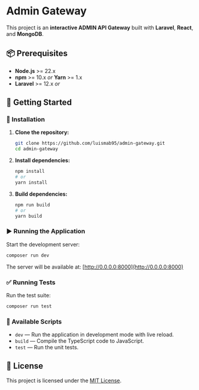 # Admin Gateway

This project is an **interactive ADMIN API Gateway** built with **Laravel**, **React**, and **MongoDB**.

## 📦 Prerequisites

- **Node.js** >= 22.x  
- **npm** >= 10.x _or_ **Yarn** >= 1.x
- **Laravel** >= 12.x _or_


## 🚀 Getting Started

### 🔧 Installation

1. **Clone the repository:**
   ```sh
   git clone https://github.com/luismab95/admin-gateway.git
   cd admin-gateway
   ```

2. **Install dependencies:**
   ```sh
   npm install
   # or
   yarn install
   ```

3. **Build dependencies:**
   ```sh
   npm run build
   # or
   yarn build
   ```   

### ▶️ Running the Application

Start the development server:

```sh
composer run dev
```

The server will be available at: [http://0.0.0.0:8000](http://0.0.0.0:8000)

### ✅ Running Tests

Run the test suite:

```sh
composer run test
```

### 📜 Available Scripts

- `dev` — Run the application in development mode with live reload.
- `build` — Compile the TypeScript code to JavaScript.
- `test` — Run the unit tests.

## 📄 License

This project is licensed under the [MIT License](LICENSE).
